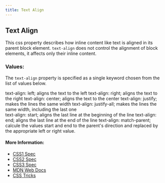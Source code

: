 ```yaml
---
title: Text Align
---
```

## Text Align

This css property describes how inline content like text is aligned in its parent block element. `text-align` does not control the alignment of block elements, it affects only their inline content.

### Values:
The `text-align` property is specified as a single keyword chosen from the list of values below.  

text-align: left;  aligns the text to the left
text-align: right; aligns the text to the right
text-align: center; aligns the text to the center 
text-align: justify; makes the lines the same width 
text-align: justify-all; makes the lines the same width, including the last one  
text-align: start;  aligns the last line at the beginning of the line
text-align: end;  aligns the last line at the end of the line
text-align: match-parent;  calcule the values start and end to the parent's direction and replaced by the appropriate left or right value.

#### More Information:
- <a href='https://www.w3.org/TR/REC-CSS1/#text-align' target='_blank' rel='nofollow'>CSS1 Spec</a>
- <a href='https://www.w3.org/TR/CSS21/text.html#alignment-prop' target='_blank' rel='nofollow'>CSS2 Spec</a>
- <a href='https://www.w3.org/TR/css-text-3/#justification' target='_blank' rel='nofollow'>CSS3 Spec</a>
- <a href='https://developer.mozilla.org/en-US/docs/Web/CSS/text-align' target='_blank' rel='nofollow'>MDN Web Docs</a>
- <a href='https://css-tricks.com/almanac/properties/t/text-align/' target='_blank' rel='nofollow'>CSS Tricks</a>
